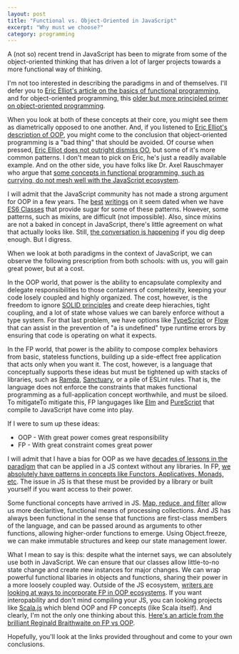 ```yaml
---
layout: post
title: "Functional vs. Object-Oriented in JavaScript"
excerpt: "Why must we choose?"
category: programming
---
```


A (not so) recent trend in JavaScript has been to migrate from some of the object-oriented thinking that has driven a lot of larger projects towards a more functional way of thinking.

I'm not too interested in describing the paradigms in and of themselves. I'll defer you to [Eric Elliot's article on the basics of functional programming](https://medium.com/javascript-scene/master-the-javascript-interview-what-is-functional-programming-7f218c68b3a0), and for object-oriented programming, this [older but more principled primer on object-oriented programming](http://journals.ecs.soton.ac.uk/java/tutorial/java/objects/index.html).

When you look at both of these concepts at their core, you might see them as diametrically opposed to one another. And, if you listened to [Eric Elliot's description of OOP](https://medium.com/javascript-scene/the-two-pillars-of-javascript-ee6f3281e7f3), you might come to the conclusion that object-oriented programming is a "bad thing" that should be avoided. Of course when pressed, [Eric Elliot does not outright dismiss OO](https://medium.com/@_ericelliott/in-my-opinion-functional-and-object-oriented-programming-can-complement-each-other-1a6a5f06d4a7), but some of it's more common patterns. I don't mean to pick on Eric, he's just a readily available example. And on the other side, you have folks like Dr. Axel Rauschmayer who argue that [some concepts in functional programming, such as currying, do not mesh well with the JavaScript ecosystem](http://2ality.com/2017/11/currying-in-js.html).

I will admit that the JavaScript community has not made a strong argument for OOP in a few years. The [best](http://eloquentjavascript.net/06_object.html) [writings](https://addyosmani.com/resources/essentialjsdesignpatterns/book/) on it seem dated when we have [ES6 Classes](https://developer.mozilla.org/en-US/docs/Web/JavaScript/Reference/Classes) that provide sugar for some of these patterns. However, some patterns, such as mixins, are difficult (not impossible). Also, since mixins are not a baked in concept in JavaScript, there's little agreement on what that actually looks like. Still, [the conversation is happening](http://raganwald.com/2015/12/23/super-considered-hmmmful.html) if you dig deep enough. But I digress.

When we look at both paradigms in the context of JavaScript, we can observe the following prescription from both schools: with us, you will gain great power, but at a cost.

In the OOP world, that power is the ability to encapsulate complexity and delegate responsibilities to those containers of completexity, keeping your code losely coupled and highly organized. The cost, however, is the freedom to ignore [SOLID principles](https://en.wikipedia.org/wiki/SOLID_(object-oriented_design)) and create deep hierachies, tight coupling, and a lot of state whose values we can barely enforce without a type system. For that last problem, we have options like [TypeScript](https://www.typescriptlang.org/) or [Flow](https://flow.org/) that can assist in the prevention of "a is undefined" type runtime errors by ensuring that code is operating on what it expects.

In the FP world, that power is the ability to compose complex behaviors from basic, stateless functions, building up a side-effect free application that acts only when you want it. The cost, however, is a language that conceptually supports these ideas but must be tightened up with stacks of libraries, such as [Ramda](http://ramdajs.com/), [Sanctuary](https://sanctuary.js.org/), or a pile of ESLint rules. That is, the language does not enforce the constraints that makes functional programming as a full-application concept worthwhile, and must be siloed. To mitigateTo mitigate this, FP langugages like [Elm](http://elm-lang.org/) and [PureScript](http://www.purescript.org/) that compile to JavaScript have come into play.

If I were to sum up these ideas:
* OOP - With great power comes great responsibility
* FP - With great constraint comes great power

I will admit that I have a bias for OOP as we have [decades of lessons in the paradigm](https://martinfowler.com/eaaCatalog/) that can be applied in a JS context without any libraries. In FP, [we absolutely have patterns in concepts like Functors, Applicatives, Monads, etc](http://adit.io/posts/2013-04-17-functors,_applicatives,_and_monads_in_pictures.html). The issue in JS is that these must be provided by a library or built yourself if you want access to their power.

Some functional concepts have arrived in JS. [Map, reduce, and filter](https://danmartensen.svbtle.com/javascripts-map-reduce-and-filter) allow us more declaritive, functional means of processing collections. And JS has always been functional in the sense that functions are first-class members of the language, and can be passed around as arguments to other functions, allowing higher-order functions to emerge. Using Object.freeze, we can make immutable structures and keep our state management lower.

What I mean to say is this: despite what the internet says, we can absolutely use both in JavaScript. We can ensure that our classes allow little-to-no state change and create new instances for major changes. We can wrap powerful functional libaries in objects and functions, sharing their power in a more loosely coupled way. Outside of the JS ecosystem, [writers are looking at ways to incorporate FP in OOP ecosystems](http://www.jot.fm/issues/issue_2009_09/article5.pdf). If you want interopability and don't mind compiling your JS, you can looking projects like [Scala.js](https://www.scala-js.org/) which blend OOP and FP concepts (like Scala itself). And clearly, I'm not the only one thinking about this. [Here's an article from the brilliant Reginald Braithwaite on FP vs OOP](http://raganwald.com/2013/04/08/functional-vs-OOP.html).

Hopefully, you'll look at the links provided throughout and come to your own conclusions.